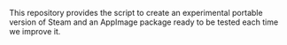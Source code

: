 This repository provides the script to create an experimental portable version of Steam and an AppImage package ready to be tested each time we improve it.
